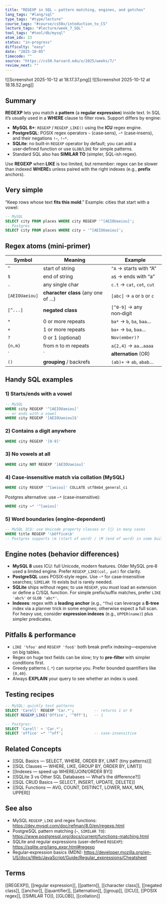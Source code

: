 ```yaml
---
title: "REGEXP in SQL — pattern matching, engines, and gotchas"  
lang_tags: "#lang/sql"
type_tags: "#type/lecture"
course_tags: "#course/cs50x/intoduction_to_CS"
lecture_tags: "#lecture/week_7_SQL"
tool_tags: "#tool/db/mysql"
atom_idx: 23
status: "in-progress"
difficulty: "easy"
date: "2025-10-05"
timecode: ""
source: "https://cs50.harvard.edu/x/2025/weeks/7/"
review_next: ""
---
```

![[Screenshot 2025-10-12 at 18.17.37.png]]
![[Screenshot 2025-10-12 at 18.18.52.png]]

## Summary
**REGEXP** lets you match a **pattern** (a **regular expression**) inside text. In SQL it’s usually used in a **WHERE** clause to filter rows. Support differs by engine:
- **MySQL 8+**: `REGEXP` / `REGEXP_LIKE()` using the **ICU** regex engine.
- **PostgreSQL**: POSIX regex operators `~` (case‑sens), `~*` (case‑insens), and their negations `!~`, `!~*`.
- **SQLite**: no built‑in `REGEXP` operator by default; you can add a user‑defined function or use `GLOB`/`LIKE` for simple patterns.
- Standard SQL also has **SIMILAR TO** (simpler, SQL‑ish regex).

Use **REGEXP** when **LIKE** is too limited, but remember: regex can be slower than indexed **WHERE**s unless paired with the right indexes (e.g., **prefix** anchors).

## Very simple
“Keep rows whose text **fits this mold**.” Example: cities that start with a vowel:
```sql
-- MySQL
SELECT city FROM places WHERE city REGEXP '^[AEIOUaeiou]';
-- Postgres
SELECT city FROM places WHERE city ~ '^[AEIOUaeiou]';
```

## Regex atoms (mini‑primer)
| Symbol | Meaning | Example |
|---|---|---|
| `^` | start of string | `^A` → starts with “A” |
| `$` | end of string | `a$` → ends with “a” |
| `.` | any single char | `c.t` → `cat`, `cot`, `cut` |
| `[AEIOUaeiou]` | **character class** (any one of …) | `[abc]` → `a` or `b` or `c` |
| `[^...]` | **negated class** | `[^0-9]` → any non‑digit |
| `*` | 0 or more repeats | `ba*` → `b`, `ba`, `baa`… |
| `+` | 1 or more repeats | `ba+` → `ba`, `baa`… |
| `?` | 0 or 1 (optional) | `Nov(ember)?` |
| `{n,m}` | from n to m repeats | `a{2,4}` → `aa`…`aaaa` |
| `|` | **alternation** (OR) | `cat|dog` |
| `()` | **grouping** / backrefs | `(ab)+` → `ab`, `abab`… |

## Handy SQL examples
### 1) Starts/ends with a vowel
```sql
-- MySQL
WHERE city REGEXP '^[AEIOUaeiou]'
-- or ends with a vowel
WHERE city REGEXP '[AEIOUaeiou]$'
```

### 2) Contains a digit anywhere
```sql
WHERE city REGEXP '[0-9]'
```

### 3) No vowels at all
```sql
WHERE city NOT REGEXP '[AEIOUaeiou]'
```

### 4) Case‑insensitive match via collation (MySQL)
```sql
WHERE city REGEXP '^[aeiou]' COLLATE utf8mb4_general_ci
```
Postgres alternative: use `~*` (case‑insensitive):
```sql
WHERE city ~* '^[aeiou]'
```

### 5) Word boundaries (engine‑dependent)
```sql
-- MySQL ICU: use Unicode property classes or () in many cases
WHERE title REGEXP '\bOffice\b'
-- Postgres supports \m (start of word) / \M (end of word) in some builds
```

## Engine notes (behavior differences)
- **MySQL 8** uses ICU: full Unicode, modern features. Older MySQL pre‑8 used a limited engine. Prefer `REGEXP_LIKE(col, pat)` for clarity.
- **PostgreSQL** uses POSIX‑style regex. Use `~*` for case‑insensitive searches; `SIMILAR TO` exists but is rarely needed.
- **SQLite** ships without regex; to use `REGEXP`, you must load an extension or define a C/SQL function. For simple prefix/suffix matches, prefer `LIKE 'abc%'` or `GLOB 'abc*'`.
- **Indexes**: regex with a **leading anchor** (e.g., `^The`) can leverage a **B‑tree** index via a planner trick in some engines; otherwise expect a full scan. For heavy use, consider **expression indexes** (e.g., `UPPER(name)`) plus simpler predicates.

## Pitfalls & performance
- `LIKE '%foo'` and `REGEXP 'foo$'` both break prefix indexing—expensive on big tables.
- Regex on huge text fields can be slow; try to **pre‑filter** with simpler conditions first.
- Greedy patterns (`.*`) can surprise you. Prefer bounded quantifiers like `{0,40}`.
- Always **EXPLAIN** your query to see whether an index is used.

## Testing recipes
```sql
-- MySQL: quickly test patterns
SELECT 'Carell' REGEXP 'Car.*';         -- returns 1 or 0
SELECT REGEXP_LIKE('Office', '^Off');   -- 1

-- Postgres:
SELECT 'Carell' ~ 'Car.*';
SELECT 'office' ~* '^off';              -- case-insensitive
```

## Related Concepts
- [[SQL Basics — SELECT, WHERE, ORDER BY, LIMIT (tiny patterns)]]
- [[SQL Clauses — WHERE, LIKE, GROUP BY, ORDER BY, LIMIT]]
- [[Indexes — speed up WHERE/JOIN/ORDER BY]]
- [[SQLite 3 vs Other SQL Databases — What’s the difference?]]
- [[SQL CRUD Basics — SELECT, INSERT, UPDATE, DELETE]]
- [[SQL Functions — AVG, COUNT, DISTINCT, LOWER, MAX, MIN, UPPER]]

## See also
- MySQL `REGEXP_LIKE` and regex functions: https://dev.mysql.com/doc/refman/8.0/en/regexp.html  
- PostgreSQL pattern matching (`~`, `SIMILAR TO`): https://www.postgresql.org/docs/current/functions-matching.html  
- SQLite and regular expressions (user-defined `REGEXP`): https://sqlite.org/lang_expr.html#regexp  
- Regular‑expression basics (MDN): https://developer.mozilla.org/en-US/docs/Web/JavaScript/Guide/Regular_expressions/Cheatsheet

## Terms
[[REGEXP]], [[regular expression]], [[pattern]], [[character class]], [[negated class]], [[anchor]], [[quantifier]], [[alternation]], [[group]], [[ICU]], [[POSIX regex]], [[SIMILAR TO]], [[GLOB]], [[collation]]
